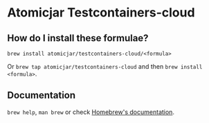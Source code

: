 # Atomicjar Testcontainers-cloud

## How do I install these formulae?

`brew install atomicjar/testcontainers-cloud/<formula>`

Or `brew tap atomicjar/testcontainers-cloud` and then `brew install <formula>`.

## Documentation

`brew help`, `man brew` or check [Homebrew's documentation](https://docs.brew.sh).

